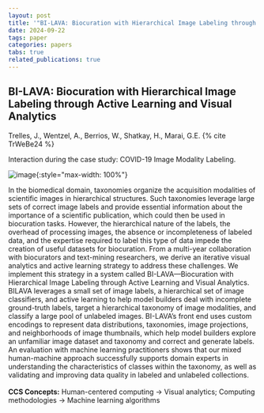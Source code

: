 ```yaml
---
layout: post
title: '"BI-LAVA: Biocuration with Hierarchical Image Labeling through Active Learning and Visual Analytics"'
date: 2024-09-22
tags: paper
categories: papers
tabs: true
related_publications: true
---
```


## BI-LAVA: Biocuration with Hierarchical Image Labeling through Active Learning and Visual Analytics
Trelles, J., Wentzel, A., Berrios, W., Shatkay, H., Marai, G.E.
{% cite TrWeBe24 %}

Interaction during the case study: COVID-19 Image Modality Labeling.

![image](https://www.evl.uic.edu/output/originals/cgf___bi_lava_jtrelles.png-srcw.jpg){:style="max-width: 100%"}

In the biomedical domain, taxonomies organize the acquisition modalities of scientific images in hierarchical structures. Such taxonomies leverage large sets of correct image labels and provide essential information about the importance of a scientific publication, which could then be used in biocuration tasks. However, the hierarchical nature of the labels, the overhead of processing images, the absence or incompleteness of labeled data, and the expertise required to label this type of data impede the creation of useful datasets for biocuration. From a multi-year collaboration with biocurators and text-mining researchers, we derive an iterative visual analytics and active learning strategy to address these challenges. We implement this strategy in a system called BI-LAVA—Biocuration with Hierarchical Image Labeling through Active Learning and Visual Analytics. BILAVA leverages a small set of image labels, a hierarchical set of image classifiers, and active learning to help model builders deal with incomplete ground-truth labels, target a hierarchical taxonomy of image modalities, and classify a large pool of unlabeled images. BI-LAVA&rsquo;s front end uses custom encodings to represent data distributions, taxonomies, image projections, and neighborhoods of image thumbnails, which help model builders explore an unfamiliar image dataset and taxonomy and correct and generate labels. An evaluation with machine learning practitioners shows that our mixed human-machine approach successfully supports domain experts in understanding the characteristics of classes within the taxonomy, as well as validating and improving data quality in labeled and unlabeled collections.<br><br>
<strong>CCS Concepts:</strong>  Human-centered computing -> Visual analytics; Computing methodologies -> Machine learning algorithms

